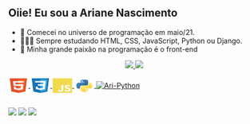 
## Oiie! Eu sou a Ariane Nascimento 
- 🌱 Comecei no universo de programação em maio/21.
- 👩🏻‍💻 Sempre estudando HTML, CSS, JavaScript, Python ou Django.
- 🤖 Minha grande paixão na programação é o front-end 

<div align="center">
  <a href="https://github.com/ArianeNascimento">
  <img height="160em" src="https://github-readme-stats.vercel.app/api?username=ArianeNascimento&show_icons=true&theme=panda&include_all_commits=true&count_private=true"/>
  <img height="160em" src="https://github-readme-stats.vercel.app/api/top-langs/?username=ArianeNascimento&layout=compact&langs_count=7&theme=panda"/>
</div>
<div style="display: inline_block"><br>
  <img align="center" alt="Ari-HTML" height="30" width="40" src="https://raw.githubusercontent.com/devicons/devicon/master/icons/html5/html5-original.svg">
  <img align="center" alt="Ari-CSS" height="30" width="40" src="https://raw.githubusercontent.com/devicons/devicon/master/icons/css3/css3-original.svg">
  <img align="center" alt="Ari-Js" height="30" width="40" src="https://raw.githubusercontent.com/devicons/devicon/master/icons/javascript/javascript-plain.svg">
  <img align="center" alt="Ari-Python" height="30" width="40" src="https://raw.githubusercontent.com/devicons/devicon/master/icons/python/python-original.svg">
  <img align="center" alt="Ari-Python" height="30" width="80" src="https://img.shields.io/badge/Django-092E20?style=for-the-badge&logo=django&logoColor=white">
  
  ##
 
<div> 
   
  <a href = "mailto:ariianern00@hotmail.com"><img src="https://img.shields.io/badge/Microsoft_Outlook-0078D4?style=for-the-badge&logo=microsoft-outlook&logoColor=white" target="_blank"></a>
  <a href="https://www.linkedin.com/in/arianenascimento00/" target="_blank"><img src="https://img.shields.io/badge/-LinkedIn-%230077B5?style=for-the-badge&logo=linkedin&logoColor=white" target="_blank"></a> 
  <a href="https://github.com/ArianeNascimento/portfolio" target="_blank"><img src="https://img.shields.io/badge/-Portfolio-%23E4405F?style=for-the-badge&logo=portfolio&logoColor=white" target="_blank"></a>  
  
</div>

